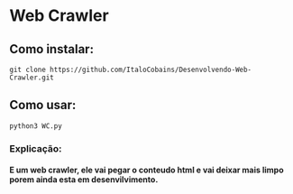 # Web Crawler

## Como instalar:
`git clone https://github.com/ItaloCobains/Desenvolvendo-Web-Crawler.git`

## Como usar:
`python3 WC.py`

### Explicação:

#### E um web crawler, ele vai pegar o conteudo html e vai deixar mais limpo porem ainda esta em desenvilvimento.

